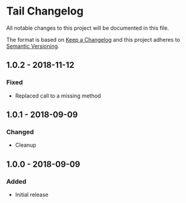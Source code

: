 # Tail Changelog

All notable changes to this project will be documented in this file.

The format is based on [Keep a Changelog](http://keepachangelog.com/) and this project adheres to [Semantic Versioning](http://semver.org/).

## 1.0.2 - 2018-11-12
### Fixed
- Replaced call to a missing method

## 1.0.1 - 2018-09-09
### Changed
- Cleanup

## 1.0.0 - 2018-09-09
### Added
- Initial release
